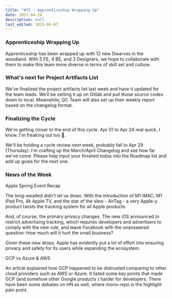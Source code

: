```yaml
---
title: "#72 - Apprenticeship Wrapping Up"
date: 2021-04-24
description: null
last_edited: 2025-04-07
---
```


### Apprenticeship Wrapping Up

Apprenticeship has been wrapped up with 12 new Dwarves in the woodland. With 5 FE, 4 BE, and 3 Designers, we hope to collaborate with them to make this team more diverse in terms of skill set and culture.

### What's next for Project Artifacts List

We've finalized the project artifacts list last week and have it updated for the team leads. We'll be setting it up on Gitlab and pull those source codes down to local. Meanwhile, QC Team will also set up their weekly report based on the changelog format.

### Finalizing the Cycle

We're getting closer to the end of this cycle. Apr 01 to Apr 24 real quick, I know. I'm freaking out too 🥲.

We'll be holding a cycle review next week, probably fall to Apr 29 (Thursday). I'm crafting up the March/April Changelog and see how far we've come. Please help input your finished todos into the Roadmap list and add up goals for the next one.

### News of the Week

Apple Spring Event Recap

The long-awaited didn't let us down. With the introduction of M1 iMAC, M1 iPad Pro, 4k Apple TV, and the star of the slew - AirTag - a very Apple-y product twists the tracking system for all Apple products.

And, of course, the primary privacy changes. The new iOS announced to restrict advertising tracking, which requires developers and advertisers to comply with the new rule, and leave Facebook with the unanswered question: How much will it hurt the small business?

Given these new drops, Apple has evidently put a lot of effort into ensuring privacy and safety for its users while expanding the ecosystem.

GCP vs Azure & AWS

An article explained how GCP happened to be distrusted comparing to other cloud providers such as AWS or Azure. It listed some key points that made GCP (and somehow other Google products ) harder for developers. There have been some debates on HN as well, where mono-repo is the highlight pain point.
